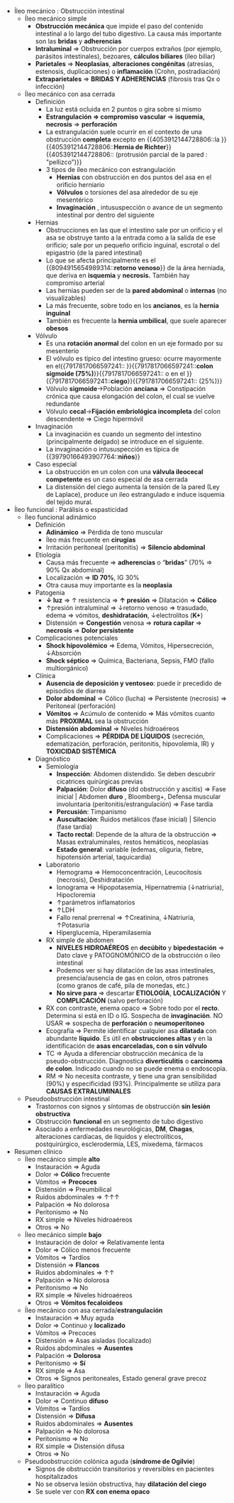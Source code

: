 - Íleo mecánico : Obstrucción intestinal
    - Íleo mecánico simple
        - **Obstrucción** **mecánica** que impide el paso del contenido intestinal a lo largo del tubo digestivo. La causa más importante son las **bridas** y **adherencias**
        - **Intraluminal** ⇒ Obstrucción por cuerpos extraños (por ejemplo, parásitos intestinales), bezoares, **cálculos biliares** (íleo biliar)
        - **Parietales** ⇒ **Neoplasias**, **alteraciones congénitas** (atresias, estenosis, duplicaciones) o **inflamación** (Crohn, postradiación)
        - **Extraparietales** ⇒ **BRIDAS Y ADHERENCIAS** (fibrosis tras Qx o infección)
    - Íleo mecánico con asa cerrada
        - Definición
            - La luz está ocluida en 2 puntos o gira sobre sí mismo
            - **Estrangulación ⇒ compromiso vascular** ⇒ **isquemia, necrosis** ⇒ **perforación**
            - La estrangulación suele ocurrir en el contexto de una obstrucción **completa** excepto en {{4053912144728806::la }}{{4053912144728806::**Hernia de Richter**}}{{4053912144728806:: (protrusión parcial de la pared : "pellizco")}}
            - 3 tipos de íleo mecánico con estrangulación
                - **Hernias** con obstrucción en dos puntos del asa en el orificio herniario
                - **Vólvulos** o torsiones del asa alrededor de su eje mesentérico
                - **Invaginación** , intususpección o avance de un segmento intestinal por dentro del siguiente
        - Hernias
            - Obstrucciones en las que el intestino sale por un orificio y el asa se obstruye tanto a la entrada como a la salida de ese orificio; sale por un pequeño orificio inguinal, escrotal o del epigastrio (de la pared intestinal)
            - Lo que se afecta principalmente es el {{8094915654989314::**retorno venoso**}} de la área herniada, que deriva en **isquemia** y **necrosis.** También hay compromiso arterial
            - Las hernias pueden ser de la **pared abdominal** o **internas** (no visualizables)
            - La más frecuente, sobre todo en los **ancianos**, es la **hernia inguinal**
            - También es frecuente la **hernia umbilical**, que suele aparecer **obesos**
        - Vólvulo
            - Es una **rotación anormal** del colon en un eje formado por su mesenterio
            - El vólvulo es típico del intestino grueso: ocurre mayormente en el{{7917817066597241:: }}{{7917817066597241::**colon sigmoide (75%)**}}{{7917817066597241:: o en el }}{{7917817066597241::**ciego**}}{{7917817066597241:: (25%)}}
            - Vólvulo **sigmoide**→Población **anciana** ⇒ Constipación crónica que causa elongación del colon, el cual se vuelve redundante
            - Vólvulo **cecal**→**Fijación embriológica incompleta** del colon descendente ⇒ Ciego hipermóvil
        - Invaginación
            - La invaginación es cuando un segmento del intestino (principalmente delgado) se introduce en el siguiente.
            - La invaginación o intususpección es típica de {{39790166493907764::**niños**}}
        - Caso especial
            - La obstrucción en un colon con una **válvula ileocecal competente** es un caso especial de asa cerrada
            - La distensión del ciego aumenta la tensión de la pared (Ley de Laplace), produce un ileo estrangulado e induce isquemia del tejido mural.
- Íleo funcional : Parálisis o espasticidad
    - Íleo funcional adinámico
        - Definición
            - **Adinámico** ⇒ Pérdida de tono muscular
            - Íleo más frecuente en **cirugías**
            - Irritación peritoneal (peritonitis) ⇒ **Silencio abdominal**
        - Etiología
            - Causa más frecuente ⇒ **adherencias** o “**bridas**” (70% ⇒ 90% Qx abdominal)
            - Localización ⇒ **ID 70%**, IG 30%
            - Otra causa muy importante es la **neoplasia**
        - Patogenia
            - **↓ luz** ⇒ ↑ resistencia ⇒ **↑ presión** ⇒ Dilatación ⇒ **Cólico**
            - ↑presión intraluminal ⇒ ↓retorno venoso ⇒ trasudado, edema ⇒ vómitos, **deshidratación**, ↓electrolitos (**K+**)
            - Distensión ⇒ **Congestión** venosa ⇒ **rotura capilar** ⇒ **necrosis** ⇒ **Dolor persistente**
        - Complicaciones potenciales
            - **Shock hipovolémico** ⇒ Edema, Vómitos, Hipersecreción, ↓Absorción
            - **Shock séptico** ⇒ Química, Bacteriana, Sepsis, FMO (fallo multiorgánico)
        - Clínica
            - **Ausencia de deposición y ventoseo**: puede ir precedido de episodios de diarrea
            - **Dolor abdominal** ⇒ Cólico (lucha) ⇒ Persistente (necrosis) ⇒ Peritoneal (perforación)
            - **Vómitos** ⇒ Acúmulo de contenido ⇒ Más vómitos cuanto más **PROXIMAL** sea la obstrucción
            - **Distensión abdominal** ⇒ Niveles hidroaéreos
            - Complicaciones ⇒ **PÉRDIDA DE LÍQUIDOS** (secreción, edematización, perforación, peritonitis, hipovolemia, IR) y **TOXICIDAD SISTÉMICA**
        - Diagnóstico
            - Semiología
                - **Inspección**: Abdomen distendido. Se deben descubrir cicatrices quirúrgicas previas
                - **Palpación**: Dolor **difuso** (dd obstrucción y ascitis) ⇒ Fase inicial | Abdomen **duro** , Bloomberg+, Defensa muscular involuntaria (peritonitis/estrangulación) ⇒ Fase tardía
                - **Percusión**: Timpanismo
                - **Auscultación**: Ruidos metálicos (fase inicial) | Silencio (fase tardía)
                - **Tacto rectal**: Depende de la altura de la obstrucción ⇒ Masas extraluminales, restos hemáticos, neoplasias
                - **Estado general**: variable (edemas, oliguria, fiebre, hipotensión arterial, taquicardia)
            - Laboratorio
                - Hemograma ⇒ Hemoconcentración, Leucocitosis (necrosis), Deshidratación
                - Ionograma ⇒ Hipopotasemia, Hipernatremia (↓natriuria), Hipocloremia
                - ↑parámetros inflamatorios
                - ↑LDH
                - Fallo renal prerrenal ⇒ ↑Creatinina, ↓Natriuria, ↑Potasuria
                - Hiperglucemia, Hiperamilasemia
            - RX simple de abdomen
                - **NIVELES HIDROAÉREOS** en **decúbito** y **bipedestación** ⇒ Dato clave y PATOGNOMÓNICO de la obstrucción o ileo intestinal
                - Podemos ver si hay dilatación de las asas intestinales, presencia/ausencia de gas en colon, otros patrones (como granos de café, pila de monedas, etc.)
                - **No sirve para** ⇒ descartar **ETIOLOGÍA**, **LOCALIZACIÓN** Y **COMPLICACIÓN** (salvo perforación)
            - RX con contraste, enema opaco ⇒ Sobre todo por el **recto**. Determina si está en ID o IG. Sospecha de **invaginación**. NO USAR ⇒ sospecha de **perforación** o **neumoperitoneo**
            - Ecografía ⇒ Permite identificar cualquier asa **dilatada** con abundante **líquido**. Es útil en **obstrucciones altas** y en la identificación de **asas encarceladas, con o sin vólvulo**
            - TC ⇒ Ayuda a diferenciar obstrucción mecánica de la pseudo-obstrucción. Diagnostica **diverticulitis** o **carcinoma de colon**. Indicado cuando no se puede enema o endoscopia.
            - RM ⇒ No necesita contraste, y tiene una gran sensibilidad (90%) y especificidad (93%). Principalmente se utiliza para **CAUSAS EXTRALUMINALES**
    - Pseudoobstrucción intestinal
        - Trastornos con signos y síntomas de obstrucción **sin lesión obstructiva**
        - Obstrucción **funcional** en un segmento de tubo digestivo
        - Asociado a enfermedades neurológicas, **DM**, **Chagas**, alteraciones cardíacas, de líquidos y electrolíticos, postquirúrgico, esclerodermia, LES, mixedema, fármacos
- Resumen clínico
    - Íleo mecánico simple **alto**
        - Instauración ⇒ Aguda
        - Dolor ⇒ **Cólico** frecuente
        - Vómitos ⇒ **Precoces**
        - Distensión ⇒ Preumbilical
        - Ruidos abdominales ⇒ ↑↑↑
        - Palpación ⇒ No dolorosa
        - Peritonismo ⇒ No
        - RX simple ⇒ Niveles hidroaéreos
        - Otros ⇒ No
    - Íleo mecánico simple **bajo**
        - Instauración de dolor ⇒ Relativamente lenta
        - Dolor ⇒ Cólico menos frecuente
        - Vómitos ⇒ Tardíos
        - Distensión ⇒ **Flancos**
        - Ruidos abdominales ⇒ ↑↑
        - Palpación ⇒ No dolorosa
        - Peritonismo ⇒ No
        - RX simple ⇒ Niveles hidroaéreos
        - Otros ⇒ **Vómitos fecaloideos**
    - Íleo mecánico con asa cerrada/**estrangulación**
        - Instauración ⇒ Muy aguda
        - Dolor ⇒ Continuo y **localizado**
        - Vómitos ⇒ Precoces
        - Distensión ⇒ Asas aisladas (localizado)
        - Ruidos abdominales ⇒ **Ausentes**
        - Palpación ⇒ **Dolorosa**
        - Peritonismo ⇒ **Sí**
        - RX simple ⇒ Asa
        - Otros ⇒ Signos peritoneales, Estado general grave precoz
    - Íleo paralítico
        - Instauración ⇒ Aguda
        - Dolor ⇒ Continuo **difuso**
        - Vómitos ⇒ Tardíos
        - Distensión ⇒ **Difusa**
        - Ruidos abdominales ⇒ **Ausentes**
        - Palpación ⇒ No dolorosa
        - Peritonismo ⇒ No
        - RX simple ⇒ Distensión difusa
        - Otros ⇒ No
    - Pseudoobstrucción colónica aguda (**síndrome de Ogilvie**)
        - Signos de obstrucción transitorios y reversibles en pacientes hospitalizados
        - No se observa lesión obstructiva, hay **dilatación del ciego**
        - Se suele ver con **RX con enema opaco**